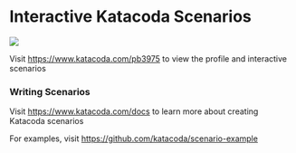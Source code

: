 # Interactive Katacoda Scenarios

[![](http://shields.katacoda.com/katacoda/pb3975/count.svg)](https://www.katacoda.com/pb3975 "Get your profile on Katacoda.com")

Visit https://www.katacoda.com/pb3975 to view the profile and interactive scenarios

### Writing Scenarios
Visit https://www.katacoda.com/docs to learn more about creating Katacoda scenarios

For examples, visit https://github.com/katacoda/scenario-example
